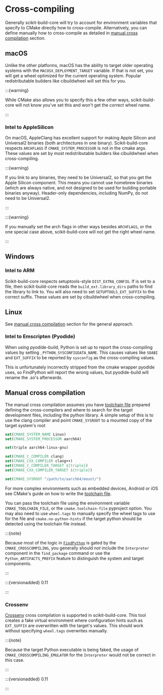 # Cross-compiling

Generally scikit-build-core will try to account for environment variables that
specify to CMake directly how to cross-compile. Alternatively, you can define
manually how to cross-compile as detailed in [manual cross compilation] section.

## macOS

Unlike the other platforms, macOS has the ability to target older operating
systems with the `MACOSX_DEPLOYMENT_TARGET` variable. If that is not set, you
will get a wheel optimized for the current operating system. Popular
redistributable builders like cibuildwheel will set this for you.

:::{warning}

While CMake also allows you to specify this a few other ways, scikit-build-core
will not know you've set this and won't get the correct wheel name.

:::

### Intel to AppleSilicon

On macOS, AppleClang has excellent support for making Apple Silicon and
Universal2 binaries (both architectures in one binary). Scikit-build-core
respects `ARCHFLAGS` if `CMAKE_SYSTEM_PROCESSOR` is not in the cmake args. These
values are set by most redistributable builders like cibuildwheel when
cross-compiling.

:::{warning}

If you link to any binaries, they need to be Universal2, so that you get the
Apple Silicon component. This means you cannot use homebrew binaries (which are
always native, and not designed to be used for building portable binaries
anyway). Header-only dependencies, including NumPy, do not need to be
Universal2.

:::

:::{warning}

If you manually set the arch flags in other ways besides `ARCHFLAGS`, or the one
special case above, scikit-build-core will not get the right wheel name.

:::

## Windows

### Intel to ARM

Scikit-build-core respects setuptools-style `DIST_EXTRA_CONFIG`. If is set to a
file, then scikit-build-core reads the `build_ext.library_dirs` paths to find
the library to link to. You will also need to set `SETUPTOOLS_EXT_SUFFIX` to the
correct suffix. These values are set by cibuildwheel when cross-compiling.

## Linux

See [manual cross compilation] section for the general approach.

### Intel to Emscripten (Pyodide)

When using pyodide-build, Python is set up to report the cross-compiling values
by setting `_PYTHON_SYSCONFIGDATA_NAME`. This causes values like `SOABI` and
`EXT_SUFFIX` to be reported by `sysconfig` as the cross-compiling values.

This is unfortunately incorrectly stripped from the cmake wrapper pyodide uses,
so FindPython will report the wrong values, but pyodide-build will rename the
.so's afterwards.

## Manual cross compilation

The manual cross compilation assumes you have [toolchain file] prepared defining
the cross-compilers and where to search for the target development files,
including the python library. A simple setup of this is to use the clang
compiler and point `CMAKE_SYSROOT` to a mounted copy of the target system's root

```cmake
set(CMAKE_SYSTEM_NAME Linux)
set(CMAKE_SYSTEM_PROCESSOR aarch64)

set(triple aarch64-linux-gnu)

set(CMAKE_C_COMPILER clang)
set(CMAKE_CXX_COMPILER clang++)
set(CMAKE_C_COMPILER_TARGET ${triple})
set(CMAKE_CXX_COMPILER_TARGET ${triple})

set(CMAKE_SYSROOT "/path/to/aarch64/mount/")
```

For more complex environments such as embedded devices, Android or iOS see
CMake's guide on how to write the [toolchain file].

You can pass the toolchain file using the environment variable
`CMAKE_TOOLCHAIN_FILE`, or the `cmake.toolchain-file` pyproject option. You may
also need to use `wheel.tags` to manually specify the wheel tags to use for the
file and `cmake.no-python-hints` if the target python should be detected using
the toolchain file instead.

:::{note}

Because most of the logic in [`FindPython`] is gated by the
`CMAKE_CROSSCOMPILING`, you generally should _not_ include the `Interpreter`
component in the `find_package` command or use the `Python_ARTIFACTS_PREFIX`
feature to distinguish the system and target components.

:::

:::{versionadded} 0.11

:::

### Crossenv

[Crossenv] cross compilation is supported in scikit-build-core. This tool
creates a fake virtual environment where configuration hints such as
`EXT_SUFFIX` are overwritten with the target's values. This should work without
specifying `wheel.tags` overwrites manually.

:::{note}

Because the target Python executable is being faked, the usage of
`CMAKE_CROSSCOMPILING_EMULATOR` for the `Interpreter` would not be correct in
this case.

:::

:::{versionadded} 0.11

:::

[manual cross compilation]: #manual-cross-compilation
[toolchain file]:
  https://cmake.org/cmake/help/latest/manual/cmake-toolchains.7.html#cross-compiling
[crossenv]: https://crossenv.readthedocs.io/en/latest/
[`FindPython`]: https://cmake.org/cmake/help/git-master/module/FindPython.html
